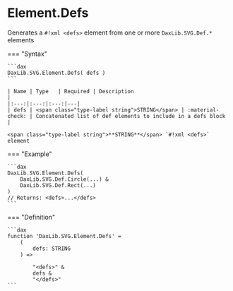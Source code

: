 # Element.Defs

Generates a `#!xml <defs>` element from one or more `DaxLib.SVG.Def.*` elements

=== "Syntax"

    ```dax
    DaxLib.SVG.Element.Defs( defs )
    ```

    | Name | Type   | Required | Description                                                    |
    |:---:|:---:|:---:|---|
    | defs | <span class="type-label string">STRING</span> | :material-check: | Concatenated list of def elements to include in a defs block   |

    <span class="type-label string">**STRING**</span> `#!xml <defs>` element

=== "Example"

    ```dax
    DaxLib.SVG.Element.Defs(
        DaxLib.SVG.Def.Circle(...) &
        DaxLib.SVG.Def.Rect(...)
    )
    // Returns: <defs>...</defs>
    ```

=== "Definition"

    ```dax
    function 'DaxLib.SVG.Element.Defs' = 
        (
            defs: STRING
        ) =>

            "<defs>" &
            defs &
            "</defs>"
    ```